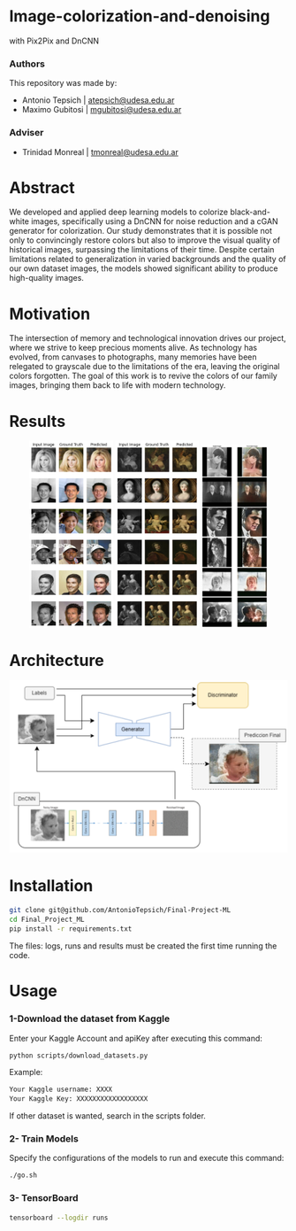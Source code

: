 # Image-colorization-and-denoising
with Pix2Pix and DnCNN

### Authors
This repository was made by:
 - Antonio Tepsich | atepsich@udesa.edu.ar 
 - Maximo Gubitosi | mgubitosi@udesa.edu.ar 
 
### Adviser
<!-- PONER LO DE TRINI -->
 - Trinidad Monreal | tmonreal@udesa.edu.ar 

# Abstract
We developed and applied deep learning models to colorize black-and-white images, specifically using a DnCNN for noise reduction and a cGAN generator for colorization. Our study demonstrates that it is possible not only to convincingly restore colors but also to improve the visual quality of historical images, surpassing the limitations of their time. Despite certain limitations related to generalization in varied backgrounds and the quality of our own dataset images, the models showed significant ability to produce high-quality images.

# Motivation
The intersection of memory and technological innovation drives our project, where we strive to keep precious moments alive. As technology has evolved, from canvases to photographs, many memories have been relegated to grayscale due to the limitations of the era, leaving the original colors forgotten. The goal of this work is to revive the colors of our family images, bringing them back to life with modern technology. 

# Results
<p align="center">
  <img src="images/all_gan_pred.png" width="30%">
  <img src="images/all_gan_pred_2.png" width="30%">
  <img src="images/reales.png" width="24%">
</p>

# Architecture
![Model Architecture](images/model_architecture.png)

# Installation
```bash
git clone git@github.com/AntonioTepsich/Final-Project-ML
cd Final_Project_ML
pip install -r requirements.txt
```

The files: logs, runs and results must be created the first time running the code.

# Usage
### 1-Download the dataset from Kaggle
Enter your Kaggle Account and apiKey after executing this command:
```bash
python scripts/download_datasets.py
```
Example:
```bash
Your Kaggle username: XXXX
Your Kaggle Key: XXXXXXXXXXXXXXXXXX
```
If other dataset is wanted, search in the scripts folder.


### 2- Train Models
Specify the configurations of the models to run and execute this command:
```bash
./go.sh
```

### 3- TensorBoard

```bash
tensorboard --logdir runs
```
